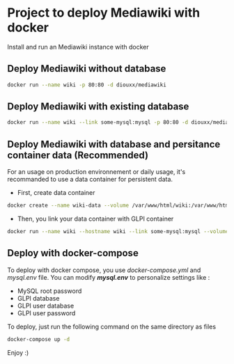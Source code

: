 # Project to deploy Mediawiki with docker

Install and run an Mediawiki instance with docker

## Deploy Mediawiki without database
```sh
docker run --name wiki -p 80:80 -d diouxx/mediawiki
```

## Deploy Mediawiki with existing database
```sh
docker run --name wiki --link some-mysql:mysql -p 80:80 -d diouxx/mediawiki
```

## Deploy Mediawiki with database and persitance container data (Recommended)

For an usage on production environnement or daily usage, it's recommanded to use a data container for persistent data.

* First, create data container

```sh
docker create --name wiki-data --volume /var/www/html/wiki:/var/www/html/wiki busybox /bin/true
```

* Then, you link your data container with GLPI container

```sh
docker run --name wiki --hostname wiki --link some-mysql:mysql --volumes-from wiki-data -p 80:80 -d diouxx/mediawiki
```

## Deploy with docker-compose

To deploy with docker compose, you use *docker-compose.yml* and *mysql.env* file.
You can modify **_mysql.env_** to personalize settings like :

* MySQL root password
* GLPI database
* GLPI user database
* GLPI user password

To deploy, just run the following command on the same directory as files

```sh
docker-compose up -d
```

Enjoy :)
